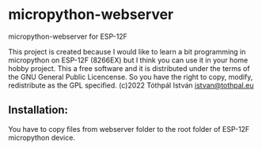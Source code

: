 # micropython-webserver
micropython-webserver for ESP-12F

This project is created because I would like to learn a bit programming in micropython on ESP-12F (8266EX) but I think you can use it in your home hobby project.
This a free software and it is distributed under the terms of the GNU General Public Licencense. So you have the right to copy, modify, redistribute as the GPL specified.
(c)2022 Tóthpál István <istvan@tothpal.eu>

Installation:
-------------

You have to copy files from webserver folder to the root folder of ESP-12F micropython device.
